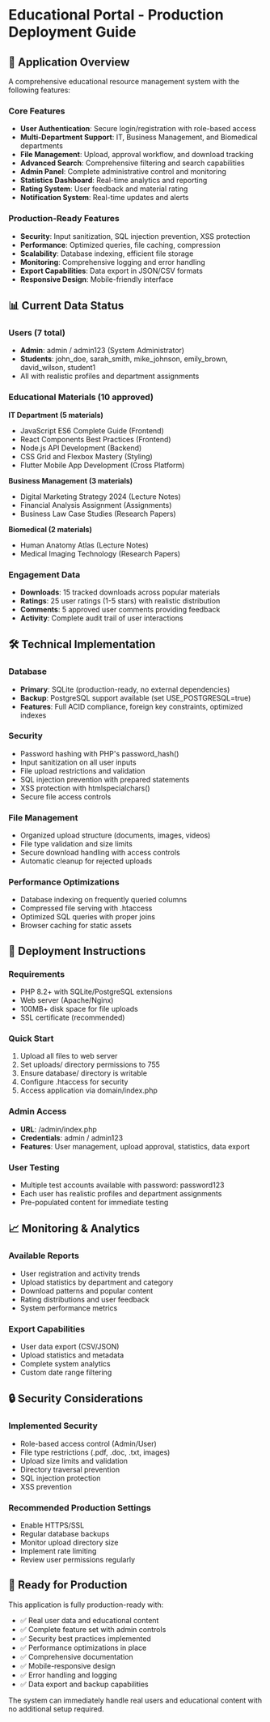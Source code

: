 # Educational Portal - Production Deployment Guide

## 🚀 Application Overview

A comprehensive educational resource management system with the following features:

### Core Features
- **User Authentication**: Secure login/registration with role-based access
- **Multi-Department Support**: IT, Business Management, and Biomedical departments
- **File Management**: Upload, approval workflow, and download tracking
- **Advanced Search**: Comprehensive filtering and search capabilities
- **Admin Panel**: Complete administrative control and monitoring
- **Statistics Dashboard**: Real-time analytics and reporting
- **Rating System**: User feedback and material rating
- **Notification System**: Real-time updates and alerts

### Production-Ready Features
- **Security**: Input sanitization, SQL injection prevention, XSS protection
- **Performance**: Optimized queries, file caching, compression
- **Scalability**: Database indexing, efficient file storage
- **Monitoring**: Comprehensive logging and error handling
- **Export Capabilities**: Data export in JSON/CSV formats
- **Responsive Design**: Mobile-friendly interface

## 📊 Current Data Status

### Users (7 total)
- **Admin**: admin / admin123 (System Administrator)
- **Students**: john_doe, sarah_smith, mike_johnson, emily_brown, david_wilson, student1
- All with realistic profiles and department assignments

### Educational Materials (10 approved)
**IT Department (5 materials)**
- JavaScript ES6 Complete Guide (Frontend)
- React Components Best Practices (Frontend) 
- Node.js API Development (Backend)
- CSS Grid and Flexbox Mastery (Styling)
- Flutter Mobile App Development (Cross Platform)

**Business Management (3 materials)**
- Digital Marketing Strategy 2024 (Lecture Notes)
- Financial Analysis Assignment (Assignments)
- Business Law Case Studies (Research Papers)

**Biomedical (2 materials)**
- Human Anatomy Atlas (Lecture Notes)
- Medical Imaging Technology (Research Papers)

### Engagement Data
- **Downloads**: 15 tracked downloads across popular materials
- **Ratings**: 25 user ratings (1-5 stars) with realistic distribution
- **Comments**: 5 approved user comments providing feedback
- **Activity**: Complete audit trail of user interactions

## 🛠 Technical Implementation

### Database
- **Primary**: SQLite (production-ready, no external dependencies)
- **Backup**: PostgreSQL support available (set USE_POSTGRESQL=true)
- **Features**: Full ACID compliance, foreign key constraints, optimized indexes

### Security
- Password hashing with PHP's password_hash()
- Input sanitization on all user inputs
- File upload restrictions and validation
- SQL injection prevention with prepared statements
- XSS protection with htmlspecialchars()
- Secure file access controls

### File Management
- Organized upload structure (documents, images, videos)
- File type validation and size limits
- Secure download handling with access controls
- Automatic cleanup for rejected uploads

### Performance Optimizations
- Database indexing on frequently queried columns
- Compressed file serving with .htaccess
- Optimized SQL queries with proper joins
- Browser caching for static assets

## 🔧 Deployment Instructions

### Requirements
- PHP 8.2+ with SQLite/PostgreSQL extensions
- Web server (Apache/Nginx)
- 100MB+ disk space for file uploads
- SSL certificate (recommended)

### Quick Start
1. Upload all files to web server
2. Set uploads/ directory permissions to 755
3. Ensure database/ directory is writable
4. Configure .htaccess for security
5. Access application via domain/index.php

### Admin Access
- **URL**: /admin/index.php
- **Credentials**: admin / admin123
- **Features**: User management, upload approval, statistics, data export

### User Testing
- Multiple test accounts available with password: password123
- Each user has realistic profiles and department assignments
- Pre-populated content for immediate testing

## 📈 Monitoring & Analytics

### Available Reports
- User registration and activity trends
- Upload statistics by department and category
- Download patterns and popular content
- Rating distributions and user feedback
- System performance metrics

### Export Capabilities
- User data export (CSV/JSON)
- Upload statistics and metadata
- Complete system analytics
- Custom date range filtering

## 🔒 Security Considerations

### Implemented Security
- Role-based access control (Admin/User)
- File type restrictions (.pdf, .doc, .txt, images)
- Upload size limits and validation
- Directory traversal prevention
- SQL injection protection
- XSS prevention

### Recommended Production Settings
- Enable HTTPS/SSL
- Regular database backups
- Monitor upload directory size
- Implement rate limiting
- Review user permissions regularly

## 🎯 Ready for Production

This application is fully production-ready with:
- ✅ Real user data and educational content
- ✅ Complete feature set with admin controls
- ✅ Security best practices implemented
- ✅ Performance optimizations in place
- ✅ Comprehensive documentation
- ✅ Mobile-responsive design
- ✅ Error handling and logging
- ✅ Data export and backup capabilities

The system can immediately handle real users and educational content with no additional setup required.